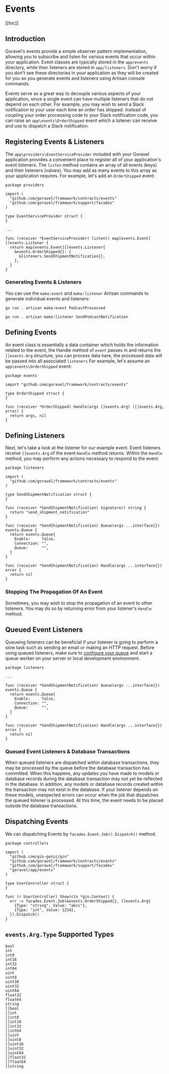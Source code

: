 # Events

[[toc]]

## Introduction

Goravel's events provide a simple observer pattern implementation, allowing you to subscribe and listen for various events that occur within your application. Event classes are typically stored in the `app/events` directory, while their listeners are stored in `app/listeners`. Don't worry if you don't see these directories in your application as they will be created for you as you generate events and listeners using Artisan console commands.

Events serve as a great way to decouple various aspects of your application, since a single event can have multiple listeners that do not depend on each other. For example, you may wish to send a Slack notification to your user each time an order has shipped. Instead of coupling your order processing code to your Slack notification code, you can raise an `app\events\OrderShipped` event which a listener can receive and use to dispatch a Slack notification.

## Registering Events & Listeners

The `app\providers\EventServiceProvider` included with your Goravel application provides a convenient place to register all of your application's event listeners. The `listen` method contains an array of all events (keys) and their listeners (values). You may add as many events to this array as your application requires. For example, let's add an `OrderShipped` event:

```
package providers

import (
  "github.com/goravel/framework/contracts/events"
  "github.com/goravel/framework/support/facades"
)

type EventServiceProvider struct {
}

...

func (receiver *EventServiceProvider) listen() map[events.Event][]events.Listener {
  return map[events.Event][]events.Listener{
    &events.OrderShipped{}: {
      &listeners.SendShipmentNotification{},
    },
  }
}
```

### Generating Events & Listeners

You can use the `make:event` and `make:listener` Artisan commands to generate individual events and listeners:

```
go run . artisan make:event PodcastProcessed

go run . artisan make:listener SendPodcastNotification
```

## Defining Events

An event class is essentially a data container which holds the information related to the event, the Handle method of `event` passes in and returns the `[]events.Arg` structure, you can process data here, the processed data will be passed into all associated `listeners` For example, let's assume an `app\events\OrderShipped` event:

```
package events

import "github.com/goravel/framework/contracts/events"

type OrderShipped struct {
}

func (receiver *OrderShipped) Handle(args []events.Arg) ([]events.Arg, error) {
  return args, nil
}
```

## Defining Listeners

Next, let's take a look at the listener for our example event. Event listeners receive `[]events.Arg` of the event `Handle` method returns. Within the `Handle` method, you may perform any actions necessary to respond to the event:

```
package listeners

import (
  "github.com/goravel/framework/contracts/events"
)

type SendShipmentNotification struct {
}

func (receiver *SendShipmentNotification) Signature() string {
  return "send_shipment_notification"
}

func (receiver *SendShipmentNotification) Queue(args ...interface{}) events.Queue {
  return events.Queue{
    Enable:     false,
    Connection: "",
    Queue:      "",
  }
}

func (receiver *SendShipmentNotification) Handle(args ...interface{}) error {
  return nil
}
```

### Stopping The Propagation Of An Event

Sometimes, you may wish to stop the propagation of an event to other listeners. You may do so by returning error from your listener's `Handle` method.

## Queued Event Listeners

Queueing listeners can be beneficial if your listener is going to perform a slow task such as sending an email or making an HTTP request. Before using queued listeners, make sure to [configure your queue](queue.md) and start a queue worker on your server or local development environment.

```
package listeners

...

func (receiver *SendShipmentNotification) Queue(args ...interface{}) events.Queue {
  return events.Queue{
    Enable:     false,
    Connection: "",
    Queue:      "",
  }
}

func (receiver *SendShipmentNotification) Handle(args ...interface{}) error {
  return nil
}
```

### Queued Event Listeners & Database Transactions

When queued listeners are dispatched within database transactions, they may be processed by the queue before the database transaction has committed. When this happens, any updates you have made to models or database records during the database transaction may not yet be reflected in the database. In addition, any models or database records created within the transaction may not exist in the database. If your listener depends on these models, unexpected errors can occur when the job that dispatches the queued listener is processed. At this time, the event needs to be placed outside the database transactions.

## Dispatching Events

We can dispatching Events by `facades.Event.Job().Dispatch()` method.

```
package controllers

import (
  "github.com/gin-gonic/gin"
  "github.com/goravel/framework/contracts/events"
  "github.com/goravel/framework/support/facades"
  "goravel/app/events"
)

type UserController struct {
}

func (r UserController) Show(ctx *gin.Context) {
  err := facades.Event.Job(&events.OrderShipped{}, []events.Arg{
    {Type: "string", Value: "abcc"},
    {Type: "int", Value: 1234},
  }).Dispatch()
}

```

## `events.Arg.Type` Supported Types

```
bool
int
int8
int16
int32
int64
uint
uint8
uint16
uint32
uint64
float32
float64
string
[]bool
[]int
[]int8
[]int16
[]int32
[]int64
[]uint
[]uint8
[]uint16
[]uint32
[]uint64
[]float32
[]float64
[]string
```
